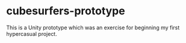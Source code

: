 # cubesurfers-prototype
This is a Unity prototype which was an exercise for beginning my first hypercasual project.
